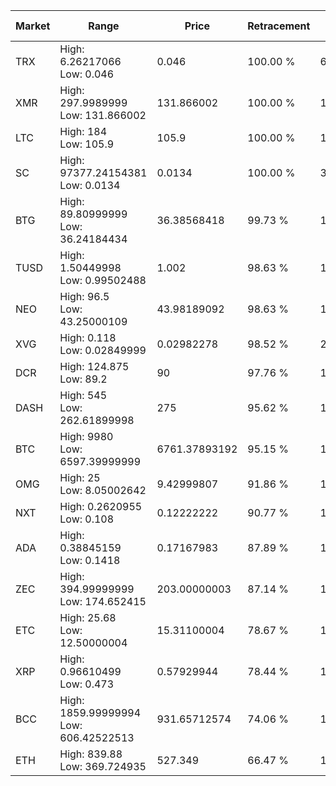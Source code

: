 | Market | Range | Price| Retracement | Doubles to 50% |
| --- | --- | --- | --- | --- |
| TRX | High: 6.26217066<br />Low: 0.046 | 0.046 | 100.00 % | 68.57 |
| XMR | High: 297.9989999<br />Low: 131.866002 | 131.866002 | 100.00 % | 1.63 |
| LTC | High: 184<br />Low: 105.9 | 105.9 | 100.00 % | 1.37 |
| SC | High: 97377.24154381<br />Low: 0.0134 | 0.0134 | 100.00 % | 3,633,479.66 |
| BTG | High: 89.80999999<br />Low: 36.24184434 | 36.38568418 | 99.73 % | 1.73 |
| TUSD | High: 1.50449998<br />Low: 0.99502488 | 1.002 | 98.63 % | 1.25 |
| NEO | High: 96.5<br />Low: 43.25000109 | 43.98189092 | 98.63 % | 1.59 |
| XVG | High: 0.118<br />Low: 0.02849999 | 0.02982278 | 98.52 % | 2.46 |
| DCR | High: 124.875<br />Low: 89.2 | 90 | 97.76 % | 1.19 |
| DASH | High: 545<br />Low: 262.61899998 | 275 | 95.62 % | 1.47 |
| BTC | High: 9980<br />Low: 6597.39999999 | 6761.37893192 | 95.15 % | 1.23 |
| OMG | High: 25<br />Low: 8.05002642 | 9.42999807 | 91.86 % | 1.75 |
| NXT | High: 0.2620955<br />Low: 0.108 | 0.12222222 | 90.77 % | 1.51 |
| ADA | High: 0.38845159<br />Low: 0.1418 | 0.17167983 | 87.89 % | 1.54 |
| ZEC | High: 394.99999999<br />Low: 174.652415 | 203.00000003 | 87.14 % | 1.40 |
| ETC | High: 25.68<br />Low: 12.50000004 | 15.31100004 | 78.67 % | 1.25 |
| XRP | High: 0.96610499<br />Low: 0.473 | 0.57929944 | 78.44 % | 1.24 |
| BCC | High: 1859.99999994<br />Low: 606.42522513 | 931.65712574 | 74.06 % | 1.32 |
| ETH | High: 839.88<br />Low: 369.724935 | 527.349 | 66.47 % | 1.15 |
